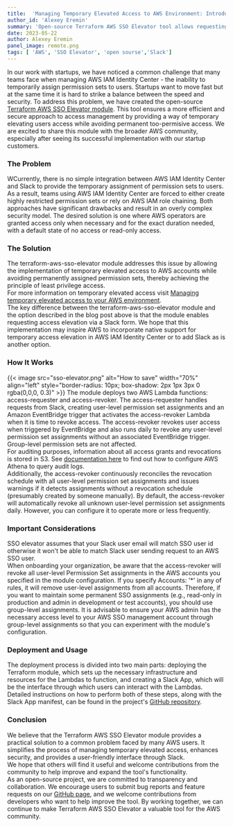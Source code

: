 ```yaml
---
title:  'Managing Temporary Elevated Access to AWS Environment: Introducing the Open-Source Terraform AWS SSO Elevator Module with Slack Integration'
author_id: 'Alexey Eremin'
summary: 'Open-source Terraform AWS SSO Elevator tool allows requesting and granting temporary elevated access for AWS SSO through a Slack request/approval workflow.'
date: 2023-05-22
author: Alexey Eremin
panel_image: remote.png
tags: [ 'AWS', 'SSO Elevator', 'open sourse','Slack']
---
```

In our work with startups, we have noticed a common challenge that many teams face when managing AWS IAM Identity Center - the inability to temporarily assign permission sets to users. Startups want to move fast but at the same time it is hard to strike a balance between the speed and security. To address this problem, we have created the open-source [Terraform AWS SSO Elevator module](https://github.com/fivexl/terraform-aws-sso-elevator). This tool ensures a more efficient and secure approach to access management by providing a way of temporary elevating users access while avoiding permanent too-permisive access. We are excited to share this module with the broader AWS community, especially after seeing its successful implementation with our startup customers.

### The Problem
WCurrently, there is no simple integration between AWS IAM Identity Center and Slack to provide the temporary assignment of permission sets to users.
As a result, teams using AWS IAM Identity Center are forced to either create highly restricted permission sets or rely on AWS IAM role chaining. Both approaches have significant drawbacks and result in an overly complex security model. The desired solution is one where AWS operators are granted access only when necessary and for the exact duration needed, with a default state of no access or read-only access.

### The Solution
The terraform-aws-sso-elevator module addresses this issue by allowing the implementation of temporary elevated access to AWS accounts while avoiding permanently assigned permission sets, thereby achieving the principle of least privilege access.  
For more information on temporary elevated access visit [Managing temporary elevated access to your AWS environment](https://aws.amazon.com/blogs/security/managing-temporary-elevated-access-to-your-aws-environment/).  
The key difference between the terraform-aws-sso-elevator module and the option described in the blog post above is that the module enables requesting access elevation via a Slack form. We hope that this implementation may inspire AWS to incorporate native support for temporary access elevation in AWS IAM Identity Center or to add Slack as is another option.

### How It Works 
{{< image src="sso-elevator.png" alt="How to save" width="70%" align="left" style="border-radius: 10px; box-shadow: 2px 1px 3px 0 rgba(0,0,0, 0.3)" >}}
The module deploys two AWS Lambda functions: access-requester and access-revoker. The access-requester handles requests from Slack, creating user-level permission set assignments and an Amazon EventBridge trigger that activates the access-revoker Lambda when it is time to revoke access. The access-revoker revokes user access when triggered by EventBridge and also runs daily to revoke any user-level permission set assignments without an associated EventBridge trigger. Group-level permission sets are not affected.  
For auditing purposes, information about all access grants and revocations is stored in S3. See [documentation here](https://github.com/fivexl/terraform-aws-sso-elevator/tree/main/athena_query) to find out how to configure AWS Athena to query audit logs.  
Additionally, the access-revoker continuously reconciles the revocation schedule with all user-level permission set assignments and issues warnings if it detects assignments without a revocation schedule (presumably created by someone manually). By default, the access-revoker will automatically revoke all unknown user-level permission set assignments daily. However, you can configure it to operate more or less frequently.

### Important Considerations 
SSO elevator assumes that your Slack user email will match SSO user id otherwise it won't be able to match Slack user sending request to an AWS SSO user.  
When onboarding your organization, be aware that the access-revoker will revoke all user-level Permission Set assignments in the AWS accounts you specified in the module configuration. If you specify Accounts: '*' in any of rules, it will remove user-level assignments from all accounts. Therefore, if you want to maintain some permanent SSO assignments (e.g., read-only in production and admin in development or test accounts), you should use group-level assignments. It is advisable to ensure your AWS admin has the necessary access level to your AWS SSO management account through group-level assignments so that you can experiment with the module's configuration.

### Deployment and Usage 
The deployment process is divided into two main parts: deploying the Terraform module, which sets up the necessary infrastructure and resources for the Lambdas to function, and creating a Slack App, which will be the interface through which users can interact with the Lambdas. Detailed instructions on how to perform both of these steps, along with the Slack App manifest, can be found in the project's [GitHub repository](https://github.com/fivexl/terraform-aws-sso-elevator).

### Conclusion
We believe that the Terraform AWS SSO Elevator module provides a practical solution to a common problem faced by many AWS users. It simplifies the process of managing temporary elevated access, enhances security, and provides a user-friendly interface through Slack.  
We hope that others will find it useful and welcome contributions from the community to help improve and expand the tool's functionality.  
As an open-source project, we are committed to transparency and collaboration. We encourage users to submit bug reports and feature requests on our [GitHub page](https://github.com/fivexl/terraform-aws-sso-elevator), and we welcome contributions from developers who want to help improve the tool. By working together, we can continue to make Terraform AWS SSO Elevator a valuable tool for the AWS community. 